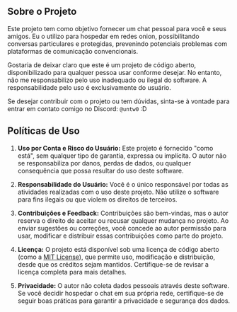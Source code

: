 ## Sobre o Projeto

Este projeto tem como objetivo fornecer um chat pessoal para você e seus amigos. Eu o utilizo para hospedar em redes onion, possibilitando conversas particulares e protegidas, prevenindo potenciais problemas com plataformas de comunicação convencionais. 

Gostaria de deixar claro que este é um projeto de código aberto, disponibilizado para qualquer pessoa usar conforme desejar. No entanto, não me responsabilizo pelo uso inadequado ou ilegal do software. A responsabilidade pelo uso é exclusivamente do usuário.

Se desejar contribuir com o projeto ou tem dúvidas, sinta-se à vontade para entrar em contato comigo no Discord: `@untw0` :D

## Políticas de Uso

1. **Uso por Conta e Risco do Usuário:** Este projeto é fornecido "como está", sem qualquer tipo de garantia, expressa ou implícita. O autor não se responsabiliza por danos, perdas de dados, ou qualquer consequência que possa resultar do uso deste software.

2. **Responsabilidade do Usuário:** Você é o único responsável por todas as atividades realizadas com o uso deste projeto. Não utilize o software para fins ilegais ou que violem os direitos de terceiros.

3. **Contribuições e Feedback:** Contribuições são bem-vindas, mas o autor reserva o direito de aceitar ou recusar qualquer mudança no projeto. Ao enviar sugestões ou correções, você concede ao autor permissão para usar, modificar e distribuir essas contribuições como parte do projeto.

4. **Licença:** O projeto está disponível sob uma licença de código aberto (como a [MIT License](https://opensource.org/licenses/MIT)), que permite uso, modificação e distribuição, desde que os créditos sejam mantidos. Certifique-se de revisar a licença completa para mais detalhes.

5. **Privacidade:** O autor não coleta dados pessoais através deste software. Se você decidir hospedar o chat em sua própria rede, certifique-se de seguir boas práticas para garantir a privacidade e segurança dos dados.
